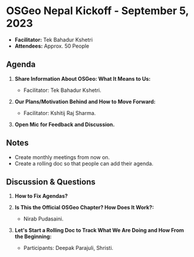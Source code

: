 # OSGeo Nepal Kickoff - September 5, 2023

- **Facilitator:** Tek Bahadur Kshetri
- **Attendees:** Approx. 50 People

## Agenda

1. **Share Information About OSGeo: What It Means to Us:**
   - Facilitator: Tek Bahadur Kshetri.

2. **Our Plans/Motivation Behind and How to Move Forward:**
   - Facilitator: Kshitij Raj Sharma.

3. **Open Mic for Feedback and Discussion.**

## Notes

- Create monthly meetings from now on.
- Create a rolling doc so that people can add their agenda.

## Discussion & Questions

1. **How to Fix Agendas?**
   
2. **Is This the Official OSGeo Chapter? How Does It Work?:**
   - Nirab Pudasaini.

3. **Let's Start a Rolling Doc to Track What We Are Doing and How From the Beginning:**
   - Participants: Deepak Parajuli, Shristi.
